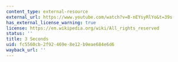 ```yaml
---
content_type: external-resource
external_url: https://www.youtube.com/watch?v=B-nEYsyRlYo&t=39s
has_external_license_warning: true
license: https://en.wikipedia.org/wiki/All_rights_reserved
status: ''
title: 3 Seconds
uid: fc5560cb-2f92-469e-8e12-b9eae684e6d6
wayback_url: ''
---
```

